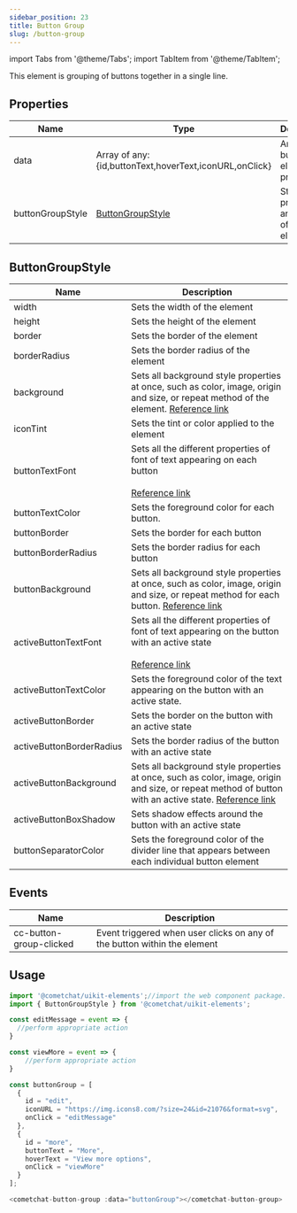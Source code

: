 ```yaml
---
sidebar_position: 23
title: Button Group
slug: /button-group
---
```


import Tabs from '@theme/Tabs';
import TabItem from '@theme/TabItem';

This element is grouping of buttons together in a single line.

## Properties

| Name | Type | Description | 
| ---- | ---- | ---- | 
| data | Array of any: \{id,buttonText,hoverText,iconURL,onClick} | Array of button element properties | 
| buttonGroupStyle | [ButtonGroupStyle](./button-group#buttongroupstyle) | Styling properties and values of the element | 


## ButtonGroupStyle

| Name | Description | 
| ---- | ---- | 
| width | Sets the width of the element | 
| height | Sets the height of the element | 
| border | Sets the border of the element | 
| borderRadius | Sets the border radius of the element | 
| background | Sets all background style properties at once, such as color, image, origin and size, or repeat method of the element. [Reference link](https://developer.mozilla.org/en-US/docs/Web/CSS/background) | 
| iconTint | Sets the tint or color applied to the element | 
| buttonTextFont | Sets all the different properties of font of text appearing on each button<br /><br />[Reference link](https://developer.mozilla.org/en-US/docs/Web/CSS/font) | 
| buttonTextColor | Sets the foreground color for each button. | 
| buttonBorder | Sets the border for each button | 
| buttonBorderRadius | Sets the border radius for each button | 
| buttonBackground | Sets all background style properties at once, such as color, image, origin and size, or repeat method for each button. [Reference link](https://developer.mozilla.org/en-US/docs/Web/CSS/background) | 
| activeButtonTextFont | Sets all the different properties of font of text appearing on the button with an active state<br /><br />[Reference link](https://developer.mozilla.org/en-US/docs/Web/CSS/font) | 
| activeButtonTextColor | Sets the foreground color of the text appearing on the button with an active state. | 
| activeButtonBorder | Sets the border on the button with an active state | 
| activeButtonBorderRadius | Sets the border radius of the button with an active state | 
| activeButtonBackground | Sets all background style properties at once, such as color, image, origin and size, or repeat method of button with an active state. [Reference link](https://developer.mozilla.org/en-US/docs/Web/CSS/background) | 
| activeButtonBoxShadow | Sets shadow effects around the button with an active state | 
| buttonSeparatorColor | Sets the foreground color of the divider line that appears between each individual button element | 


## Events

| Name | Description | 
| ---- | ---- | 
| cc-button-group-clicked | Event triggered when user clicks on any of the button within the element | 


## Usage

<Tabs>
<TabItem value="js" label="Javascript">

```javascript
import '@cometchat/uikit-elements';//import the web component package.
import { ButtonGroupStyle } from '@cometchat/uikit-elements';

const editMessage = event => {
  //perform appropriate action
}

const viewMore = event => {
	//perform appropriate action
}

const buttonGroup = [
  {
    id = "edit", 
    iconURL = "https://img.icons8.com/?size=24&id=21076&format=svg", 
    onClick = "editMessage"
  }, 
  {
  	id = "more", 
    buttonText = "More", 
    hoverText = "View more options", 
    onClick = "viewMore"
  }
];

<cometchat-button-group :data="buttonGroup"></cometchat-button-group>
```

</TabItem>
</Tabs>